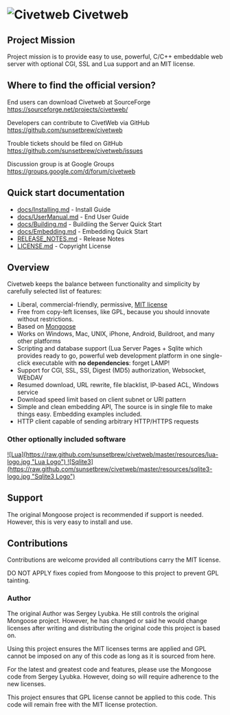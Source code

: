 ![Civetweb](https://raw.github.com/sunsetbrew/civetweb/master/resources/civetweb_64x64.png "Civetweb") Civetweb
=======

Project Mission
-----------------

Project mission is to provide easy to use, powerful, C/C++ embeddable web server with optional CGI, SSL and Lua support and an MIT license.

Where to find the official version?
-----------------------------------

End users can download Civetweb at SourceForge
https://sourceforge.net/projects/civetweb/

Developers can contribute to CivetWeb via GitHub
https://github.com/sunsetbrew/civetweb

Trouble tickets should be filed on GitHub
https://github.com/sunsetbrew/civetweb/issues

Discussion group is at Google Groups
https://groups.google.com/d/forum/civetweb

Quick start documentation
--------------------------

- [docs/Installing.md](https://github.com/sunsetbrew/civetweb/blob/master/docs/Installing.md) - Install Guide
- [docs/UserManual.md](https://github.com/sunsetbrew/civetweb/blob/master/docs/UserManual.md) - End User Guide
- [docs/Building.md](https://github.com/sunsetbrew/civetweb/blob/master/docs/Building.md) - Buildiing the Server Quick Start
- [docs/Embedding.md](https://github.com/sunsetbrew/civetweb/blob/master/docs/Embedding.md) - Embedding Quick Start
- [RELEASE_NOTES.md](https://github.com/sunsetbrew/civetweb/blob/master/RELEASE_NOTES.md) - Release Notes
- [LICENSE.md](https://github.com/sunsetbrew/civetweb/blob/master/LICENSE.md) - Copyright License

Overview
--------

Civetweb keeps the balance between functionality and
simplicity by carefully selected list of features:

- Liberal, commercial-friendly, permissive,
  [MIT license](http://en.wikipedia.org/wiki/MIT_License)
- Free from copy-left licenses, like GPL, because you should innovate without restrictions.
- Based on [Mongoose](https://code.google.com/p/mongoose/)
- Works on Windows, Mac, UNIX, iPhone, Android, Buildroot, and many other platforms
- Scripting and database support (Lua Server Pages + Sqlite
  which provides ready to go, powerful web development platform in
  one single-click executable with **no dependencies**: forget LAMP!
- Support for CGI, SSL, SSI, Digest (MD5) authorization, Websocket, WEbDAV
- Resumed download, URL rewrite, file blacklist, IP-based ACL, Windows service
- Download speed limit based on client subnet or URI pattern
- Simple and clean embedding API,
  The source is in single file
  to make things easy. Embedding examples included.
- HTTP client capable of sending arbitrary HTTP/HTTPS requests


### Other optionally included software

<a href="http://lua.org">
![Lua](https://raw.github.com/sunsetbrew/civetweb/master/resources/lua-logo.jpg "Lua Logo")
</a>
<a href="http://sqlite.org">
![Sqlite3](https://raw.github.com/sunsetbrew/civetweb/master/resources/sqlite3-logo.jpg "Sqlite3 Logo")
</a>

Support
-------

The original Mongoose project is recommended if support is needed.  However,
this is very easy to install and use. 

Contributions
---------------

Contributions are welcome provided all contributions carry the MIT license.

DO NOT APPLY fixes copied from Mongoose to this project to prevent GPL tainting.

### Author

The original Author was Sergey Lyubka.  He still controls the original
Mongoose project.  However, he has changed or said he would 
change licenses after writing and distributing the original code this
project is based on.

Using this project ensures the MIT licenses terms are applied and
GPL cannot be imposed on any of this code as long as it is sourced from
here.

For the latest and greatest code and features, please use the Mongoose
code from Sergey Lyubka.  However, doing so will require adherence to
the new licenses.

This project ensures that GPL license cannot be applied to this code.
This code will remain free with the MIT license protection.
